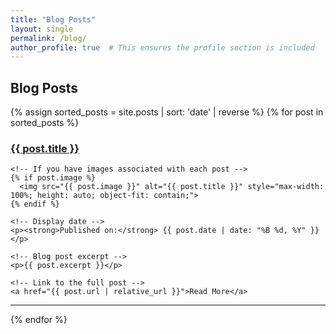 ```yaml
---
title: "Blog Posts"
layout: single
permalink: /blog/
author_profile: true  # This ensures the profile section is included
---
```


<!-- Blog Posts Page Structure -->
<h2>Blog Posts</h2>

<div class="blog-list">
  {% assign sorted_posts = site.posts | sort: 'date' | reverse %}
  {% for post in sorted_posts %}
  <div class="blog-item">
    <!-- Blog Title linking to the post page -->
    <h3><a href="{{ post.url | relative_url }}">{{ post.title }}</a></h3>
    
    <!-- If you have images associated with each post -->
    {% if post.image %}
      <img src="{{ post.image }}" alt="{{ post.title }}" style="max-width: 100%; height: auto; object-fit: contain;">
    {% endif %}
    
    <!-- Display date -->
    <p><strong>Published on:</strong> {{ post.date | date: "%B %d, %Y" }}</p>
    
    <!-- Blog post excerpt -->
    <p>{{ post.excerpt }}</p>
    
    <!-- Link to the full post -->
    <a href="{{ post.url | relative_url }}">Read More</a>
  </div>
  <hr>
  {% endfor %}
</div>
